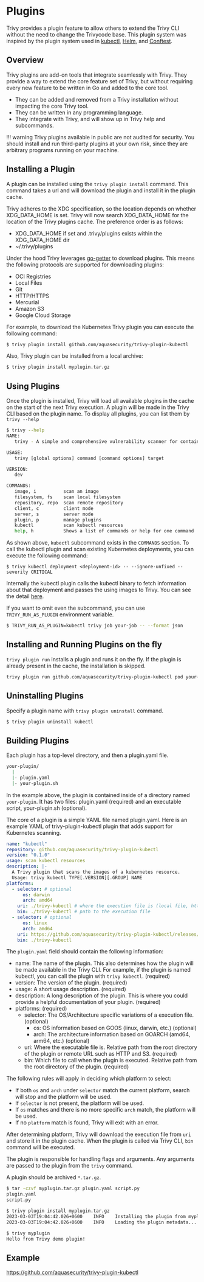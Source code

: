 # Plugins
Trivy provides a plugin feature to allow others to extend the Trivy CLI without the need to change the Trivycode base.
This plugin system was inspired by the plugin system used in [kubectl][kubectl], [Helm][helm], and [Conftest][conftest].

## Overview
Trivy plugins are add-on tools that integrate seamlessly with Trivy.
They provide a way to extend the core feature set of Trivy, but without requiring every new feature to be written in Go and added to the core tool.

- They can be added and removed from a Trivy installation without impacting the core Trivy tool.
- They can be written in any programming language.
- They integrate with Trivy, and will show up in Trivy help and subcommands.

!!! warning
    Trivy plugins available in public are not audited for security.
    You should install and run third-party plugins at your own risk, since they are arbitrary programs running on your machine.


## Installing a Plugin
A plugin can be installed using the `trivy plugin install` command.
This command takes a url and will download the plugin and install it in the plugin cache.

Trivy adheres to the XDG specification, so the location depends on whether XDG_DATA_HOME is set.
Trivy will now search XDG_DATA_HOME for the location of the Trivy plugins cache.
The preference order is as follows:

- XDG_DATA_HOME if set and .trivy/plugins exists within the XDG_DATA_HOME dir
- ~/.trivy/plugins

Under the hood Trivy leverages [go-getter][go-getter] to download plugins.
This means the following protocols are supported for downloading plugins:

- OCI Registries
- Local Files
- Git
- HTTP/HTTPS
- Mercurial
- Amazon S3
- Google Cloud Storage

For example, to download the Kubernetes Trivy plugin you can execute the following command:

```bash
$ trivy plugin install github.com/aquasecurity/trivy-plugin-kubectl
```
Also, Trivy plugin can be installed from a local archive:
```bash
$ trivy plugin install myplugin.tar.gz
```

## Using Plugins
Once the plugin is installed, Trivy will load all available plugins in the cache on the start of the next Trivy execution.
A plugin will be made in the Trivy CLI based on the plugin name.
To display all plugins, you can list them by `trivy --help`

```bash
$ trivy --help
NAME:
   trivy - A simple and comprehensive vulnerability scanner for containers

USAGE:
   trivy [global options] command [command options] target

VERSION:
   dev

COMMANDS:
   image, i          scan an image
   filesystem, fs    scan local filesystem
   repository, repo  scan remote repository
   client, c         client mode
   server, s         server mode
   plugin, p         manage plugins
   kubectl           scan kubectl resources
   help, h           Shows a list of commands or help for one command
```

As shown above, `kubectl` subcommand exists in the `COMMANDS` section.
To call the kubectl plugin and scan existing Kubernetes deployments, you can execute the following command:

```
$ trivy kubectl deployment <deployment-id> -- --ignore-unfixed --severity CRITICAL
```

Internally the kubectl plugin calls the kubectl binary to fetch information about that deployment and passes the using images to Trivy.
You can see the detail [here][trivy-plugin-kubectl].

If you want to omit even the subcommand, you can use `TRIVY_RUN_AS_PLUGIN` environment variable.
```bash
$ TRIVY_RUN_AS_PLUGIN=kubectl trivy job your-job -- --format json
```

## Installing and Running Plugins on the fly
`trivy plugin run` installs a plugin and runs it on the fly.
If the plugin is already present in the cache, the installation is skipped.

```bash
trivy plugin run github.com/aquasecurity/trivy-plugin-kubectl pod your-pod -- --exit-code 1
```

## Uninstalling Plugins
Specify a plugin name with `trivy plugin uninstall` command.

```bash
$ trivy plugin uninstall kubectl
```

## Building Plugins
Each plugin has a top-level directory, and then a plugin.yaml file.

```bash
your-plugin/
  |
  |- plugin.yaml
  |- your-plugin.sh
```

In the example above, the plugin is contained inside of a directory named `your-plugin`.
It has two files: plugin.yaml (required) and an executable script, your-plugin.sh (optional).

The core of a plugin is a simple YAML file named plugin.yaml.
Here is an example YAML of trivy-plugin-kubectl plugin that adds support for Kubernetes scanning.

```yaml
name: "kubectl"
repository: github.com/aquasecurity/trivy-plugin-kubectl
version: "0.1.0"
usage: scan kubectl resources
description: |-
  A Trivy plugin that scans the images of a kubernetes resource.
  Usage: trivy kubectl TYPE[.VERSION][.GROUP] NAME
platforms:
  - selector: # optional
      os: darwin
      arch: amd64
    uri: ./trivy-kubectl # where the execution file is (local file, http, git, etc.)
    bin: ./trivy-kubectl # path to the execution file
  - selector: # optional
      os: linux
      arch: amd64
    uri: https://github.com/aquasecurity/trivy-plugin-kubectl/releases/download/v0.1.0/trivy-kubectl.tar.gz
    bin: ./trivy-kubectl
```

The `plugin.yaml` field should contain the following information:

- name: The name of the plugin. This also determines how the plugin will be made available in the Trivy CLI. For example, if the plugin is named kubectl, you can call the plugin with `trivy kubectl`. (required)
- version: The version of the plugin. (required)
- usage: A short usage description. (required)
- description: A long description of the plugin. This is where you could provide a helpful documentation of your plugin. (required)
- platforms: (required)
  - selector: The OS/Architecture specific variations of a execution file. (optional)
    - os: OS information based on GOOS (linux, darwin, etc.) (optional)
    - arch: The architecture information based on GOARCH (amd64, arm64, etc.) (optional)
  - uri: Where the executable file is. Relative path from the root directory of the plugin or remote URL such as HTTP and S3. (required)
  - bin: Which file to call when the plugin is executed. Relative path from the root directory of the plugin. (required)

The following rules will apply in deciding which platform to select:

- If both `os` and `arch` under `selector` match the current platform, search will stop and the platform will be used.
- If `selector` is not present, the platform will be used.
- If `os` matches and there is no more specific `arch` match, the platform will be used.
- If no `platform` match is found, Trivy will exit with an error.

After determining platform, Trivy will download the execution file from `uri` and store it in the plugin cache.
When the plugin is called via Trivy CLI, `bin` command will be executed.

The plugin is responsible for handling flags and arguments. Any arguments are passed to the plugin from the `trivy` command.

A plugin should be archived `*.tar.gz`.

```bash
$ tar -czvf myplugin.tar.gz plugin.yaml script.py
plugin.yaml
script.py

$ trivy plugin install myplugin.tar.gz
2023-03-03T19:04:42.026+0600	INFO	Installing the plugin from myplugin.tar.gz...
2023-03-03T19:04:42.026+0600	INFO	Loading the plugin metadata...

$ trivy myplugin
Hello from Trivy demo plugin!

```

## Example
https://github.com/aquasecurity/trivy-plugin-kubectl

[kubectl]: https://kubernetes.io/docs/tasks/extend-kubectl/kubectl-plugins/
[helm]: https://helm.sh/docs/topics/plugins/
[conftest]: https://www.conftest.dev/plugins/
[go-getter]: https://github.com/hashicorp/go-getter
[trivy-plugin-kubectl]: https://github.com/aquasecurity/trivy-plugin-kubectl

